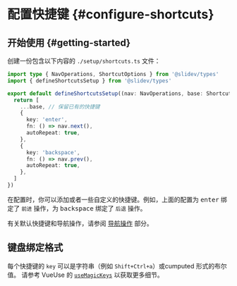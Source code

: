 # 配置快捷键 {#configure-shortcuts}

<Environment type="client" />

## 开始使用 {#getting-started}

创建一份包含以下内容的 `./setup/shortcuts.ts` 文件：

```ts twoslash
import type { NavOperations, ShortcutOptions } from '@slidev/types'
import { defineShortcutsSetup } from '@slidev/types'

export default defineShortcutsSetup((nav: NavOperations, base: ShortcutOptions[]) => {
  return [
    ...base, // 保留已有的快捷键
    {
      key: 'enter',
      fn: () => nav.next(),
      autoRepeat: true,
    },
    {
      key: 'backspace',
      fn: () => nav.prev(),
      autoRepeat: true,
    },
  ]
})
```

在配置时，你可以添加或者一些自定义的快捷键。例如，上面的配置为 <kbd>enter</kbd> 绑定了 `前进` 操作，为 <kbd>backspace</kbd> 绑定了 `后退` 操作。

有关默认快捷键和导航操作，请参阅 [导航操作](../guide/ui#navigation-actions) 部分。


## 键盘绑定格式

每个快捷键的 `key` 可以是字符串（例如 `Shift+Ctrl+a`）或cumputed 形式的布尔值。
请参考 VueUse 的 [`useMagicKeys`](https://vueuse.org/core/useMagicKeys/) 以获取更多细节。